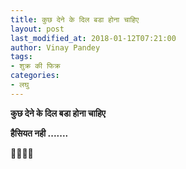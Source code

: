 ```yaml
---
title: कुछ देने के दिल बडा होना चाहिए
layout: post
last_modified_at: 2018-01-12T07:21:00
author: Vinay Pandey
tags:
- शुक्र की फिक्र
categories:
- लघु
---
```

**कुछ देने के दिल बडा होना चाहिए**

 **हैसियत नही .......**

🙏🌷🌷🙏



